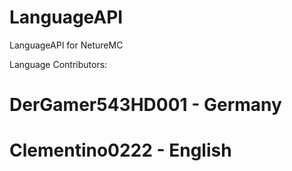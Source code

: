 # LanguageAPI
LanguageAPI for NetureMC

Language Contributors:

# DerGamer543HD001 - Germany
# Clementino0222 - English
